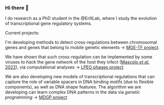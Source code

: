 ### Hi there 👋

I do research as a PhD student in the @ErillLab, where I study the evolution of transcriptional gene regulatory systems.

Current projects:

I'm developing methods to detect cross-regulations between chromosomal genes and genes that belong to mobile genetic elements -> [MGE-TF project](https://github.com/ErillLab/MGE_TF).

We have shown that such cross-regulation can be implemented by some viruses to *hack* the gene network of the host they infect ([Mascolo *et al.* 2022](https://www.frontiersin.org/articles/10.3389/fmicb.2022.918015/full)), via computational analyses -> [LPEG phages project](https://github.com/ErillLab/LPEG_phages)

We are also developing new models of transcriptional regulations that can capture the role of variable spacers in DNA binding motifs (due to flexible components), as well as DNA shape features. The algorithm we are developing can learn complex DNA patterns in the data via *genetic programming* -> [MDGP project](https://github.com/ErillLab/MD_GP)


<!--
**eliamascolo/eliamascolo** is a ✨ _special_ ✨ repository because its `README.md` (this file) appears on your GitHub profile.

Here are some ideas to get you started:

- 🔭 I’m currently working on ...
- 🌱 I’m currently learning ...
- 👯 I’m looking to collaborate on ...
- 🤔 I’m looking for help with ...
- 💬 Ask me about ...
- 📫 How to reach me: ...
- 😄 Pronouns: ...
- ⚡ Fun fact: ...
-->
